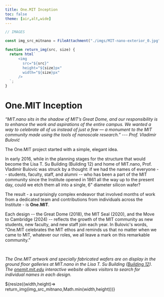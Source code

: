 ```yaml
---
title: One.MIT Inception
toc: false
theme: [air,alt,wide]
---
```


<style>
  
.img-container {
  text-align: center;
}

.img-container img {
  position: absolute;
  left:50%;
  transform: translateX(-50%);
}
  
</style>


```js
// IMAGES

const img_src_mitnano = FileAttachment("./imgs/MIT-nano-exterior_0.jpg").href;

function return_img(src, size) {
  return html`
      <img
        src="${src}"
        height="${size}px"
        width="${size}px"
      />
  `;
}
```

<div class= "grid grid-cols-2">
  <div class="card">
    <h1> One.MIT Inception</h1>
    
*“MIT.nano sits in the shadow of MIT’s Great Dome, and our responsibility is to enhance the work and aspirations of the entire campus. We wanted a way to celebrate all of us instead of just a few — a monument to the MIT community made using the tools of nanoscale research.” --- Prof. Vladimir Bulović*

The One.MIT project started with a simple, elegant idea. 

In early 2016, while in the planning stages for the structure that would become the Lisa T. Su Building (Building 12) and home of MIT.nano, Prof. Vladimir Bulovic was struck by a thought:  if we had the names of everyone -- students, faculty, staff, and alumni -- who has been a part of the MIT community since the Institute opened in 1861 all the way up to the present day, could we etch them all into a single, 6" diameter silicon wafer? 

The result - a surprisingly complex endeavor that involved months of work from a dedicated team and contributions from individuals across the Institute - is **One.MIT**. 

Each design -- the Great Dome (2018), the MIT Seal (2020), and the Move to Cambridge (2024) -- reflects the growth of the MIT community as new students, new faculty, and new staff join each year. In Bulovic's words, “One.MIT celebrates the MIT ethos and reminds us that no matter when we came to MIT, whatever our roles, we all leave a mark on this remarkable community.”

<br>

*The One.MIT artwork and specially fabricated wafers are on display in the ground floor galleries at MIT.nano in the Lisa T. Su Building (<a href="https://whereis.mit.edu/?go=12">Building 12</a>). The <a href="https://onemit.mit.edu">onemit.mit.edu</a> interactive website allows visitors to search for individual names in each design.* 

  </div>

  <div class="card>
    <div class="img-container" style="min-height:242px;">
      ${resize((width,height)=> return_img(img_src_mitnano,Math.min(width,height)))}
    </div>
  </div>
</div>
